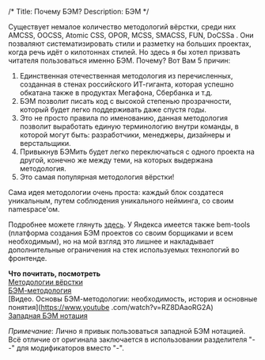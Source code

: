 /*
Title: Почему БЭМ?
Description: БЭМ
*/

Существует немалое количество методологий вёрстки, среди них AMCSS, OOCSS, Atomic CSS, OPOR, MCSS, SMACSS, FUN, DoCSSa
. Они позваляют систематизировать стили и разметку на больших проектах, когда речь идёт о килотоннах стилей. Но здесь
я бы хотел призвать читателя пользоваться именно БЭМ. Почему? Вот Вам 5 причин:
1. Единственная отечественная методология из перечисленных, созданная в стенах российского ИТ-гиганта, которая
успешно обкатана также в продуктах Мегафона, Сбербанка и т.д.
2. БЭМ позволит писать код с высокой степенью прозрачности, который будет легко поддерживать даже спустя годы.
3. Это не просто правила по именованию, данная методология позволит выработать единую терминологию внутри команды, в
которой могут быть: разработчики, менеджеры, дизайнеры и верстальщики.
4. Привыкнув БЭМить будет легко переключаться с одного проекта на другой, конечно же между теми, на которых выдержана
 методология.
5. Это самая популярная методология вёрстки!

Сама идея методологии очень проста: каждый блок создатеся уникальным, путем соблюдения уникального нейминга, со своим
namespace'ом.

Подробнее можете глянуть [здесь](https://ru.bem.info/).
У Яндекса имеется также bem-tools (платформа создания БЭМ проектов со своим борщиками и всем необходимым), но на мой
взгляд это лишнее и накладывает дополнительные ограничения на стек используемых технологий во фронтенде.

**Что почитать, посмотреть**<br>
[Методологии вёрстки](http://html5.by/blog/bem-amcss-oocss-atomiccss-opor-mcss-smacss-fun-docssa-video/)<br>
[БЭМ-методология](https://habrahabr.ru/company/yandex/blog/276035/)<br>
[Видео. Основы БЭМ-методологии: необходимость, история и основные понятия](https://www.youtube
.com/watch?v=RZ8DAaoRG2A)<br>
[Западная БЭМ нотация](http://frontender.info/learning-to-love-bem/)<br>

*Примечание*:
Лично я привык пользоваться западной БЭМ нотацией. Всё отличие от оригинала заключается в использовании разделителя
 "--" для модификаторов вместо "-".